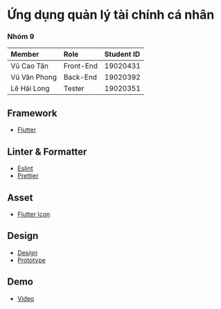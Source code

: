 # Ứng dụng quản lý tài chính cá nhân
### Nhóm 9
| Member | Role     | Student ID               |
| :-------- | :------- | :------------------------- |
| Vũ Cao Tân | Front-End | 19020431 |
| Vũ Văn Phong| Back-End | 19020392 |
| Lê Hải Long | Tester | 19020351 |

## Framework
 - [Flutter](https://flutter.dev/)

## Linter & Formatter
 - [Eslint](https://eslint.org/)
 - [Prettier](https://prettier.io/)
## Asset
 - [Flutter Icon](https://pub.dev/packages/flutter_icons)
 
## Design
 - [Design](https://www.figma.com/file/jrQT54VRlFBG7r8LQHWT8s/APP?node-id=1148%3A14729)
 - [Prototype](https://www.figma.com/proto/jrQT54VRlFBG7r8LQHWT8s/APP?node-id=1148%3A14729&scaling=min-zoom&page-id=1148%3A14729&starting-point-node-id=1404%3A5920)
## Demo
 - [Video](https://www.canva.com/design/DAFK0uiY1i8/ZvvsbmIMVWCqpEm5X6K9BQ/watch?utm_content=DAFK0uiY1i8&utm_campaign=designshare&utm_medium=link&utm_source=publishsharelink)
